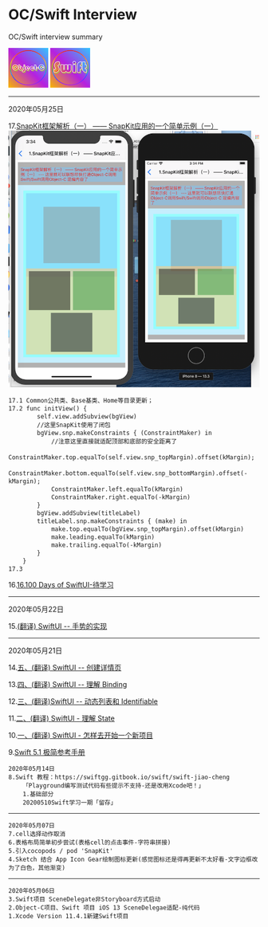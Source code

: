 # OC/Swift Interview
OC/Swift interview summary

![](./Res/20200507Sketch绘制图标/ObjectC_Small.png)
![](./Res/20200507Sketch绘制图标/Swift_Small.png)


---

2020年05月25日



17.[SnapKit框架解析（一） —— SnapKit应用的一个简单示例（一）](https://www.jianshu.com/p/daa3496c9736)
    ![](./Res/20200507Sketch绘制图标/SnapKit.png)
```
17.1 Common公共类、Base基类、Home等目录更新；
17.2 func initView() {
        self.view.addSubview(bgView)
        //这里SnapKit使用了闭包
        bgView.snp.makeConstraints { (ConstraintMaker) in
            //注意这里直接就适配顶部和底部的安全距离了
            ConstraintMaker.top.equalTo(self.view.snp_topMargin).offset(kMargin);
            ConstraintMaker.bottom.equalTo(self.view.snp_bottomMargin).offset(-kMargin);
            ConstraintMaker.left.equalTo(kMargin)
            ConstraintMaker.right.equalTo(-kMargin)
        }
        bgView.addSubview(titleLabel)
        titleLabel.snp.makeConstraints { (make) in
            make.top.equalTo(bgView.snp_topMargin).offset(kMargin)
            make.leading.equalTo(kMargin)
            make.trailing.equalTo(-kMargin)
        }
    }
17.3
```
16.[16.100 Days of SwiftUI-待学习](https://www.jianshu.com/p/dc1ef05d9d4f)

---
2020年05月22日

15.[(翻译) SwiftUI -- 手势的实现](https://www.jianshu.com/p/457ef71cb8e8)

---

2020年05月21日

14.[五、(翻译) SwiftUI -- 创建详情页](https://www.jianshu.com/p/f71231a19297)

13.[四、(翻译) SwiftUI -- 理解 Binding](https://www.jianshu.com/p/ed9d278a04a0)

12.[三、(翻译)SwiftUI -- 动态列表和 Identifiable](https://www.jianshu.com/p/2713f904a405)

11.[二、(翻译) SwiftUI - 理解 State](https://www.jianshu.com/p/aace56356aa7)

10.[一、(翻译) SwiftUI - 怎样去开始一个新项目](https://www.jianshu.com/p/3828c5a5ba92)

9.[Swift 5.1 极简参考手册](https://blog.csdn.net/zsxjtip/article/details/104155074?ops_request_misc=&request_id=&biz_id=102&utm_term=swift5.1&utm_medium=distribute.pc_search_result.none-task-blog-2~all~sobaiduweb~default-3-104155074) 
```    
2020年05月14日
8.Swift 教程：https://swiftgg.gitbook.io/swift/swift-jiao-cheng
    「Playground编写测试代码有些提示不支持-还是改用Xcode吧！」
    1.基础部分
    20200510Swift学习一期「留存」
```
---
```
2020年05月07日
7.cell选择动作取消
6.表格布局简单初步尝试(表格cell的点击事件-字符串拼接)
5.引入cocopods / pod 'SnapKit'
4.Sketch 结合 App Icon Gear绘制图标更新(感觉图标还是得再更新不太好看-文字边框改为了白色，其他渐变)
```
---
```
2020年05月06日
3.Swift项目 SceneDelegate非Storyboard方式启动
2.Object-C项目、Swift 项目 iOS 13 SceneDelegae适配-纯代码
1.Xcode Version 11.4.1新建Swift项目
```